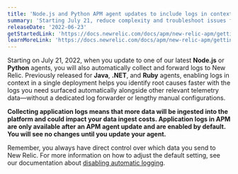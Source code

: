 ```yaml
---
title: 'Node.js and Python APM agent updates to include logs in context'
summary: 'Starting July 21, reduce complexity and troubleshoot issues faster with application logs collection and forwarding built directly into the agents, opt out anytime'
releaseDate: '2022-06-23'
getStartedLink: 'https://docs.newrelic.com/docs/apm/new-relic-apm/getting-started/get-started-logs-context/#get-started'
learnMoreLink: 'https://docs.newrelic.com/docs/apm/new-relic-apm/getting-started/get-started-logs-context/#agents'
---
```


Starting on July 21, 2022, when you update to one of our latest **Node.js** or **Python** agents, you will also automatically collect and forward logs to New Relic. Previously released for **Java**, **.NET**, and **Ruby** agents, enabling logs in context in a single deployment helps you identify root causes faster with the logs you need surfaced automatically alongside other relevant telemetry data—without a dedicated log forwarder or lengthy manual configurations. 

**Collecting application logs means that more data will be ingested into the platform and could impact your data ingest costs. Application logs in APM are only available after an APM agent update and are enabled by default. You will see no changes until you update your agent.**

Remember, you always have direct control over which data you send to New Relic. For more information on how to adjust the default setting, see our documentation about [disabling automatic logging](https://docs.newrelic.com/docs/logs/logs-context/disable-automatic-logging/).
